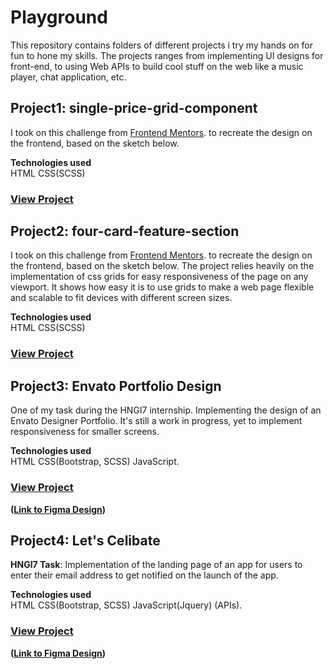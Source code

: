 # Playground

This repository contains folders of different projects i try my hands on for fun to hone my skills.
The projects ranges from implementing UI designs for front-end, to using Web APIs to build cool stuff on the web like a music player, chat application, etc.

## Project1: single-price-grid-component

I took on this challenge from [Frontend Mentors](https://www.frontendmentor.io/challenges/single-price-grid-component-5ce41129d0ff452fec5abbbc). to recreate the design on the frontend, based on the sketch below.

**Technologies used** <br>
HTML CSS(SCSS)

### [View Project](https://ejiroghene15.github.io/Playground/Project1-single-price-grid-component/)

## Project2: four-card-feature-section

I took on this challenge from [Frontend Mentors](https://www.frontendmentor.io/challenges/four-card-feature-section-weK1eFYK/intro). to recreate the design on the frontend, based on the sketch below. The project relies heavily on the implementation of css grids for easy responsiveness of the page on any viewport. It shows how easy it is to use grids to make a web page flexible and scalable to fit devices with different screen sizes.

**Technologies used** <br>
HTML CSS(SCSS)

### [View Project](https://ejiroghene15.github.io/Playground/Project2-four-card-feature-section/)

## Project3: Envato Portfolio Design

One of my task during the HNGI7 internship. Implementing the design of an Envato Designer Portfolio. It's still a work in progress, yet to implement responsiveness for smaller screens.

**Technologies used** <br>
HTML CSS(Bootstrap, SCSS) JavaScript.

### [View Project](https://ejiroghene15.github.io/Playground/Envato-portfolio-design/)

**([Link to Figma Design](https://www.figma.com/file/f4wx0UY6UQvjES2KWJLNGY/Envato-Designer-Portfolio?node-id=27%3A831))**

## Project4: Let's Celibate

**HNGI7 Task**: Implementation of the landing page of an app for users to enter their email address to get notified on the launch of the app.

**Technologies used** <br>
HTML CSS(Bootstrap, SCSS) JavaScript(Jquery) (APIs).

### [View Project](https://ejiroghene15.github.io/Playground/Celibate/)

**([Link to Figma Design](https://www.figma.com/file/dbtJv1T4rdLTaQRcGXnCXy/Let's-Celibate?node-id=4%3A496))**


